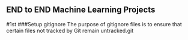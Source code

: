 ## END to END Machine Learning Projects

#1st
###Setup gitignore
The purpose of gitignore files is to ensure that certain files not tracked by Git remain untracked.git 
